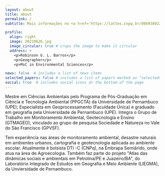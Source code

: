 ```yaml
---
layout: about
title: about
permalink: /
subtitle: Mais informações no <a href='https://lattes.cnpq.br/0669389222331954'>Curriculo Lattes</a>.

profile:
  align: right
  image: 20210626.jpg
  image_circular: true # crops the image to make it circular
  address: >
    <p>Robinson G. L. Barros</p>
    <p>Geographer</p>
    <p>MsC in Environmental Sciences</p>

news: false  # includes a list of news items
selected_papers: false # includes a list of papers marked as "selected={true}"
social: true  # includes social icons at the bottom of the page
---
```


Mestre em Ciências Ambientais pelo Programa de Pós-Graduação em Ciência e Tecnologia Ambiental (PPGCTA) da Universidade de Pernambuco (UPE); Especialista em Geoprocessamento (Faculdade Única) e graduado em geografia pela Universidade de Pernambuco (UPE). Integra o Grupo de Trabalho em Monitoramento Ambiental, Geotecnologia e Ensino (GTMAGEO), vinculado ao grupo de pesquisa Sociedade e Natureza no Vale do São Francisco (GPVSF). 

Tem experiência nas áreas de monitoramento ambiental, desastre naturais em ambientes urbanos, cartografia e geotecnologia aplicada ao ambiente escolar. Atualmente é bolsista DTI -C (CNPq), na Embrapa Semiárido, onde atua na área de Agroecologia. Também faz parte do projeto "Atlas das dinâmicas sociais e ambientais em Petrolina/PE e Juazeiro/BA", do Laboratório Integrado de Estudos em Geografia e Meio Ambiente (LIEGMA), da Unviersidade de Pernambuco.
